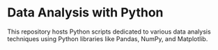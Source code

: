 # Data Analysis with Python
This repository hosts Python scripts dedicated to various data analysis techniques using Python libraries like Pandas, NumPy, and Matplotlib.
